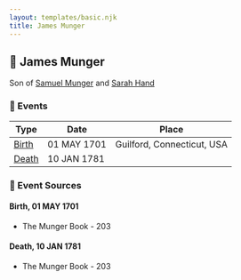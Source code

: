 ```yaml
---
layout: templates/basic.njk
title: James Munger
---
```

## 🔵 James Munger

Son of [Samuel Munger](/people/5/57362828) and [Sarah Hand](/people/7/75255100)

### 📆 Events

Type | Date | Place
------ | ------ | ------
[Birth](#event-event-2) | 01 MAY 1701 | Guilford, Connecticut, USA
[Death](#event-event-3) | 10 JAN 1781 |

### 📰 Event Sources

#### <a id="event-event-2"></a> Birth, 01 MAY 1701
* The Munger Book  - 203

#### <a id="event-event-3"></a> Death, 10 JAN 1781
* The Munger Book  - 203